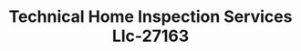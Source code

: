 ---
f_zip-code: 18301
f_state-code: PA
title: Technical Home Inspection Services Llc-27163
f_phone: 570-223-1100
f_city-only: Stroudsburg
f_address: 95 Big Ridge Ests East Stroudsburg
f_location-unique-id: '27163'
slug: technical-home-inspection-services-llc-27163
updated-on: '2024-05-30T13:46:58.046Z'
created-on: '2024-05-30T13:36:59.803Z'
published-on: '2024-05-30T13:54:32.469Z'
f_city-state: cms/city/stroudsburg-pa.md
f_company: cms/company/technical-home-inspection-services-llc.md
f_state: cms/state/pennsylvania.md
layout: '[payday-loan].html'
tags: payday-loan
---